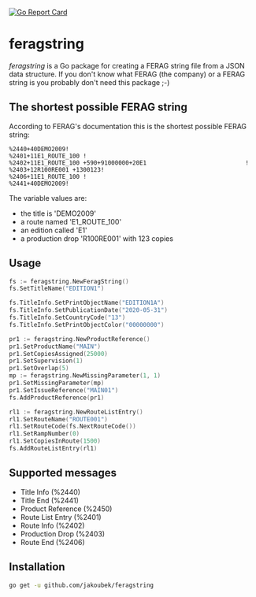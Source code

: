 [![Go Report Card](https://goreportcard.com/badge/github.com/jakoubek/feragstring)](https://goreportcard.com/report/github.com/jakoubek/feragstring)

# feragstring

*feragstring* is a Go package for creating a FERAG string file from a JSON data structure. If you don't know what FERAG (the company) or a FERAG string is you probably don't need this package ;-)

## The shortest possible FERAG string

According to FERAG's documentation this is the shortest possible FERAG string:

```
%2440+40DEMO2009!
%2401+11E1_ROUTE_100 !
%2402+11E1_ROUTE_100 +590+91000000+20E1                            !
%2403+12R100RE001 +1300123!
%2406+11E1_ROUTE_100 !
%2441+40DEMO2009!
```

The variable values are:

- the title is 'DEMO2009'
- a route named 'E1_ROUTE_100'
- an edition called 'E1'
- a production drop 'R100RE001' with 123 copies

## Usage

```go
fs := feragstring.NewFeragString()
fs.SetTitleName("EDITION1")

fs.TitleInfo.SetPrintObjectName("EDITION1A")
fs.TitleInfo.SetPublicationDate("2020-05-31")
fs.TitleInfo.SetCountryCode("13")
fs.TitleInfo.SetPrintObjectColor("00000000")

pr1 := feragstring.NewProductReference()
pr1.SetProductName("MAIN")
pr1.SetCopiesAssigned(25000)
pr1.SetSupervision(1)
pr1.SetOverlap(5)
mp := feragstring.NewMissingParameter(1, 1)
pr1.SetMissingParameter(mp)
pr1.SetIssueReference("MAIN01")
fs.AddProductReference(pr1)

rl1 := feragstring.NewRouteListEntry()
rl1.SetRouteName("ROUTE001")
rl1.SetRouteCode(fs.NextRouteCode())
rl1.SetRampNumber(0)
rl1.SetCopiesInRoute(1500)
fs.AddRouteListEntry(rl1)
``` 

## Supported messages

- Title Info (%2440)
- Title End (%2441)
- Product Reference (%2450)
- Route List Entry (%2401)
- Route Info (%2402)
- Production Drop (%2403)
- Route End (%2406)

## Installation

```bash
go get -u github.com/jakoubek/feragstring
``` 